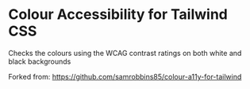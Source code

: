 # Colour Accessibility for Tailwind CSS

Checks the colours using the WCAG contrast ratings on both white and black backgrounds

Forked from: https://github.com/samrobbins85/colour-a11y-for-tailwind

